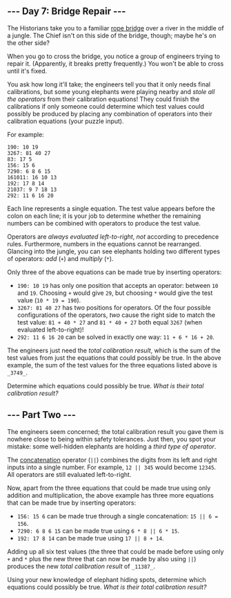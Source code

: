 ## \--- Day 7: Bridge Repair ---

The Historians take you to a familiar [rope bridge](/2022/day/9) over a river in the middle of a jungle. The Chief isn't
on this side of the bridge, though; maybe he's on the other side?

When you go to cross the bridge, you notice a group of engineers trying to repair it. (Apparently, it breaks pretty
frequently.) You won't be able to cross until it's fixed.

You ask how long it'll take; the engineers tell you that it only needs final calibrations, but some young elephants were
playing nearby and _stole all the operators_ from their calibration equations! They could finish the calibrations if
only someone could determine which test values could possibly be produced by placing any combination of operators into
their calibration equations (your puzzle input).

For example:

```
190: 10 19
3267: 81 40 27
83: 17 5
156: 15 6
7290: 6 8 6 15
161011: 16 10 13
192: 17 8 14
21037: 9 7 18 13
292: 11 6 16 20

```

Each line represents a single equation. The test value appears before the colon on each line; it is your job to
determine whether the remaining numbers can be combined with operators to produce the test value.

Operators are _always evaluated left-to-right_, _not_ according to precedence rules. Furthermore, numbers in the
equations cannot be rearranged. Glancing into the jungle, you can see elephants holding two different types of
operators: _add_ (`+`) and _multiply_ (`*`).

Only three of the above equations can be made true by inserting operators:

- `190: 10 19` has only one position that accepts an operator: between `10` and `19`. Choosing `+` would give `29`, but
  choosing `*` would give the test value (`10 * 19 = 190`).
- `3267: 81 40 27` has two positions for operators. Of the four possible configurations of the operators, _two_ cause
  the right side to match the test value: `81 + 40 * 27` and `81 * 40 + 27` both equal `3267` (when evaluated
  left-to-right)!
- `292: 11 6 16 20` can be solved in exactly one way: `11 + 6 * 16 + 20`.

The engineers just need the _total calibration result_, which is the sum of the test values from just the equations that
could possibly be true. In the above example, the sum of the test values for the three equations listed above is
`_3749_`.

Determine which equations could possibly be true. _What is their total calibration result?_

## \--- Part Two ---

The engineers seem concerned; the total calibration result you gave them is nowhere close to being within safety
tolerances. Just then, you spot your mistake: some well-hidden elephants are holding a _third type of operator_.

The [concatenation](https://en.wikipedia.org/wiki/Concatenation) operator (`||`) combines the digits from its left and
right inputs into a single number. For example, `12 || 345` would become `12345`. All operators are still evaluated
left-to-right.

Now, apart from the three equations that could be made true using only addition and multiplication, the above example
has three more equations that can be made true by inserting operators:

- `156: 15 6` can be made true through a single concatenation: `15 || 6 = 156`.
- `7290: 6 8 6 15` can be made true using `6 * 8 || 6 * 15`.
- `192: 17 8 14` can be made true using `17 || 8 + 14`.

Adding up all six test values (the three that could be made before using only `+` and `*` plus the new three that can
now be made by also using `||`) produces the new _total calibration result_ of `_11387_`.

Using your new knowledge of elephant hiding spots, determine which equations could possibly be true. _What is their
total calibration result?_
